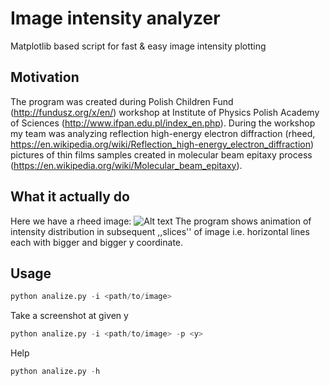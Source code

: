 # Image intensity analyzer
Matplotlib based script for fast &amp; easy image intensity plotting

## Motivation
The program was created during Polish Children Fund (http://fundusz.org/x/en/) workshop at Institute of Physics Polish Academy of Sciences (http://www.ifpan.edu.pl/index_en.php). During the workshop my team was analyzing reflection high-energy electron diffraction (rheed, https://en.wikipedia.org/wiki/Reflection_high-energy_electron_diffraction) pictures of thin films samples created in molecular beam epitaxy process (https://en.wikipedia.org/wiki/Molecular_beam_epitaxy).

## What it actually do
Here we have a rheed image:
![Alt text](/rheed.bmp)
The program shows animation of intensity distribution in subsequent ,,slices'' of image i.e. horizontal lines each with bigger and bigger y coordinate.

## Usage
``` python
python analize.py -i <path/to/image>
```
Take a screenshot at given y 
``` python
python analize.py -i <path/to/image> -p <y>
```

Help
``` python
python analize.py -h
```
